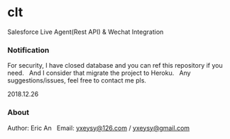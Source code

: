 # clt

Salesforce Live Agent(Rest API) & Wechat Integration


### Notification
For security, I have closed database and you can ref this repository if you need.&nbsp;&nbsp;
And I consider that migrate the project to Heroku.&nbsp;&nbsp;
Any suggestions/issues, feel free to contact me pls.&nbsp;&nbsp;

2018.12.26

### About
Author: Eric An&nbsp;&nbsp;
Email: yxeysy@126.com / yxeysy@gmail.com
